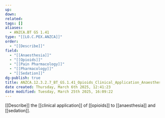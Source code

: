 ```yaml
---
up: 
down: 
related: 
tags: []
aliases:
  - ANZCA.BT GS 1.41
type: "[[LO.C.PEX.ANZCA]]"
order:
  - "[[Describe]]"
field:
  - "[[Anaesthesia]]"
  - "[[Opioids]]"
  - "[[Pain Pharmacology]]"
  - "[[Pharmacology]]"
  - "[[Sedation]]"
dg-publish: true
title: ANZCA.12.3.2.7_BT_GS.1.41_Opioids_Clinical_Application_Anaesthesia_Sedation
date created: Thursday, March 6th 2025, 12:41:23
date modified: Tuesday, March 25th 2025, 16:09:22
---
```


[[Describe]] the [[clinical application]] of [[opioids]] to [[anaesthesia]] and [[sedation]].
